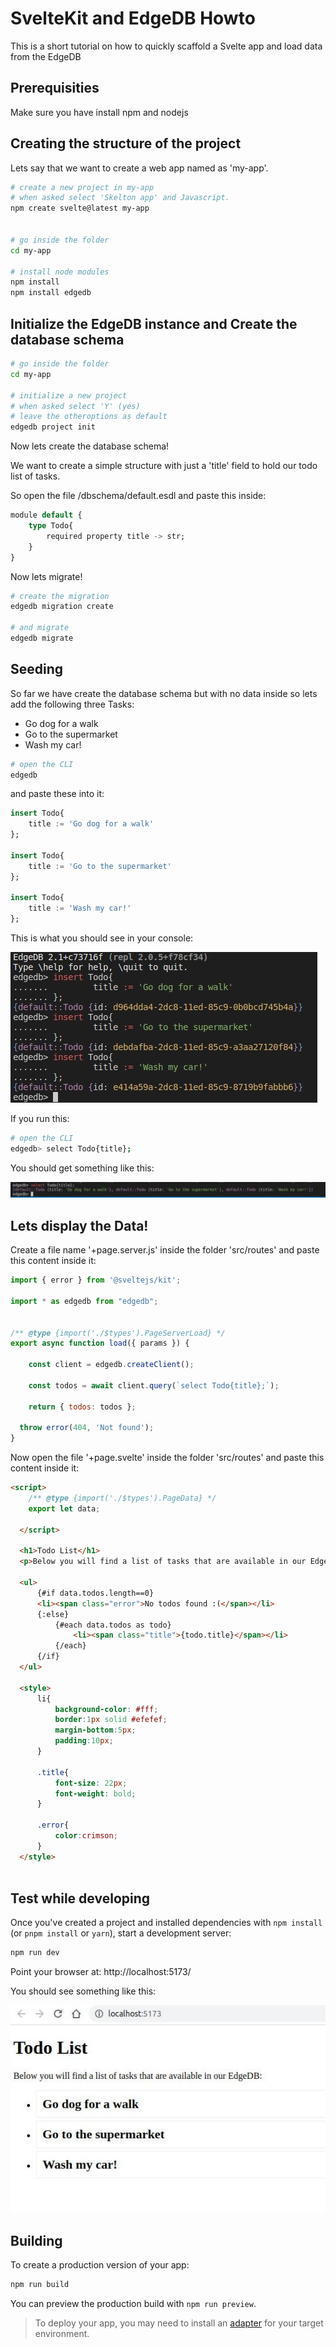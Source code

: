 # SvelteKit and EdgeDB Howto

This is a short tutorial on how to quickly scaffold a Svelte app and load data from the EdgeDB

## Prerequisities

Make sure you have install npm and nodejs

## Creating the structure of the project

Lets say that we want to create a web app named as 'my-app'.

```bash
# create a new project in my-app
# when asked select 'Skelton app' and Javascript.
npm create svelte@latest my-app


# go inside the folder
cd my-app

# install node modules
npm install
npm install edgedb
```

## Initialize the EdgeDB instance and Create the database schema

```bash
# go inside the folder
cd my-app

# initialize a new project
# when asked select 'Y' (yes)
# leave the otheroptions as default
edgedb project init
```

Now lets create the database schema!

We want to create a simple structure with just a 'title' field to hold our todo list of tasks.

So open the file /dbschema/default.esdl and paste this inside:

```sql
module default {
	type Todo{
		required property title -> str;
	}
}
```
Now lets migrate!

```bash
# create the migration
edgedb migration create

# and migrate
edgedb migrate
```

## Seeding

So far we have create the database schema but with no data inside so lets add the following three Tasks:

* Go dog for a walk
* Go to the supermarket
* Wash my car!

```bash
# open the CLI
edgedb
```

and paste these into it:

```sql
insert Todo{
	title := 'Go dog for a walk'
};

insert Todo{
	title := 'Go to the supermarket'
};

insert Todo{
	title := 'Wash my car!'
};
```

This is what you should see in your console:

![Inserting TODO tasks](static/insert.jpg)

If you run this:
```bash
# open the CLI
edgedb> select Todo{title};
```
You should get something like this:

![Inserting TODO tasks](static/select.jpg)

## Lets display the Data!

Create a file name '+page.server.js' inside the folder 'src/routes' and paste this content inside it:

```javascript
import { error } from '@sveltejs/kit';

import * as edgedb from "edgedb";

 
/** @type {import('./$types').PageServerLoad} */
export async function load({ params }) {

	const client = edgedb.createClient();

	const todos = await client.query(`select Todo{title};`);

	return { todos: todos };
 
  throw error(404, 'Not found');
}
```

Now open the file  '+page.svelte' inside the folder 'src/routes' and paste this content inside it:

```html
<script>
	/** @type {import('./$types').PageData} */
	export let data;
  
  </script>
  
  <h1>Todo List</h1>
  <p>Below you will find a list of tasks that are available in our EdgeDB:</p>
  
  <ul>
	  {#if data.todos.length==0}
	  <li><span class="error">No todos found :(</span></li>
	  {:else}
		  {#each data.todos as todo}
			  <li><span class="title">{todo.title}</span></li>
		  {/each}
	  {/if}
  </ul>
  
  <style>
	  li{
		  background-color: #fff;
		  border:1px solid #efefef;
		  margin-bottom:5px;
		  padding:10px;
	  }
  
	  .title{
		  font-size: 22px;
		  font-weight: bold;
	  }
  
	  .error{
		  color:crimson;
	  }
  </style>
  
```


## Test while developing

Once you've created a project and installed dependencies with `npm install` (or `pnpm install` or `yarn`), start a development server:

```bash
npm run dev
```

Point your browser at: http://localhost:5173/

You should see something like this:

![The Todo app](static/list.jpg)

## Building

To create a production version of your app:

```bash
npm run build
```

You can preview the production build with `npm run preview`.

> To deploy your app, you may need to install an [adapter](https://kit.svelte.dev/docs/adapters) for your target environment.
